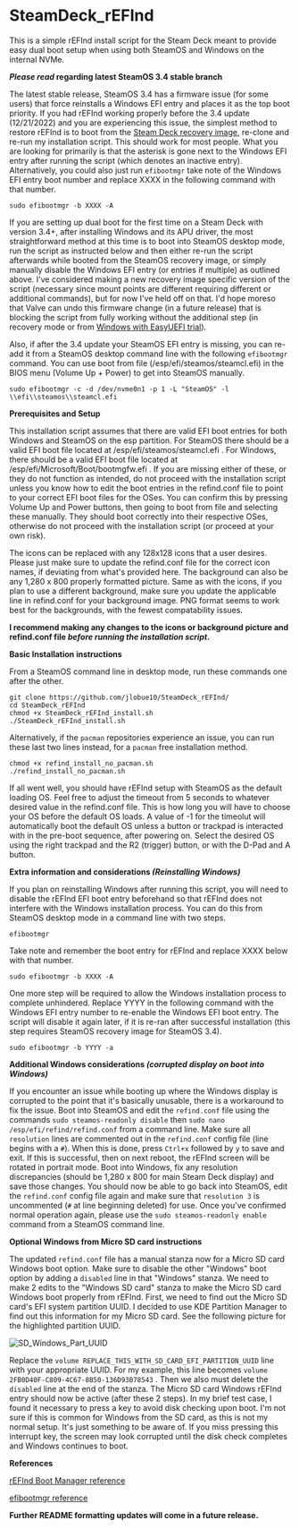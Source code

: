 # SteamDeck_rEFInd
This is a simple rEFInd install script for the Steam Deck meant to provide easy dual boot setup when using both SteamOS and Windows on the internal NVMe.

**_Please read_ regarding latest SteamOS 3.4 stable branch**

The latest stable release, SteamOS 3.4 has a firmware issue (for some users) that force reinstalls a Windows EFI entry and places it as the top boot priority. If you had rEFInd working properly before the 3.4 update (12/21/2022) and you are experiencing this issue, the simplest method to restore rEFInd is to boot from the [Steam Deck recovery image](https://help.steampowered.com/en/faqs/view/1b71-edf2-eb6d-2bb3), re-clone and re-run my installation script. This should work for most people. What you are looking for primarily is that the asterisk is gone next to the Windows EFI entry after running the script (which denotes an inactive entry). Alternatively, you could also just run `efibootmgr` take note of the Windows EFI entry boot number and replace XXXX in the following command with that number.

`sudo efibootmgr -b XXXX -A`

If you are setting up dual boot for the first time on a Steam Deck with version 3.4+, after installing Windows and its APU driver, the most straightforward method at this time is to boot into SteamOS desktop mode, run the script as instructed below and then either re-run the script afterwards while booted from the SteamOS recovery image, or simply manually disable the Windows EFI entry (or entries if multiple) as outlined above. I've considered making a new recovery image specific version of the script (necessary since mount points are different requiring different or additional commands), but for now I've held off on that. I'd hope moreso that Valve can undo this firmware change (in a future release) that is blocking the script from fully working without the additional step (in recovery mode or from [Windows with EasyUEFI trial](https://github.com/jlobue10/SteamDeck_rEFInd/issues/12#issuecomment-1362533289)).

Also, if after the 3.4 update your SteamOS EFI entry is missing, you can re-add it from a SteamOS desktop command line with the following `efibootmgr` command. You can use boot from file (/esp/efi/steamos/steamcl.efi) in the BIOS menu (Volume Up + Power) to get into SteamOS manually.

`sudo efibootmgr -c -d /dev/nvme0n1 -p 1 -L "SteamOS" -l \\efi\\steamos\\steamcl.efi`

**Prerequisites and Setup**

This installation script assumes that there are valid EFI boot entries for both Windows and SteamOS on the esp partition. For SteamOS there should be a valid EFI boot file located at /esp/efi/steamos/steamcl.efi . For Windows, there should be a valid EFI boot file located at /esp/efi/Microsoft/Boot/bootmgfw.efi . If you are missing either of these, or they do not function as intended, do not proceed with the installation script unless you know how to edit the boot entries in the refind.conf file to point to your correct EFI boot files for the OSes. You can confirm this by pressing Volume Up and Power buttons, then going to boot from file and selecting these manually. They should boot correctly into their respective OSes, otherwise do not proceed with the installation script (or proceed at your own risk).

The icons can be replaced with any 128x128 icons that a user desires. Please just make sure to update the refind.conf file for the correct icon names, if deviating from what's provided here.
The background can also be any 1,280 x 800 properly formatted picture. Same as with the icons, if you plan to use a different background, make sure you update the applicable line in refind.conf for your background image. PNG format seems to work best for the backgrounds, with the fewest compatability issues.

**I recommend making any changes to the icons or background picture and refind.conf file _before running the installation script_.**

**Basic Installation instructions** 

From a SteamOS command line in desktop mode, run these commands one after the other.

```
git clone https://github.com/jlobue10/SteamDeck_rEFInd/
cd SteamDeck_rEFInd
chmod +x SteamDeck_rEFInd_install.sh
./SteamDeck_rEFInd_install.sh
```

Alternatively, if the `pacman` repositories experience an issue, you can run these last two lines instead, for a `pacman` free installation method.
```
chmod +x refind_install_no_pacman.sh
./refind_install_no_pacman.sh
```

If all went well, you should have rEFInd setup with SteamOS as the default loading OS. Feel free to adjust the timeout from 5 seconds to whatever desired value in the refind.conf file. This is how long you will have to choose your OS before the default OS loads. A value of -1 for the timeolut will automatically boot the default OS unless a button or trackpad is interacted with in the pre-boot sequence, after powering on. Select the desired OS using the right trackpad and the R2 (trigger) button, or with the D-Pad and A button.

**Extra information and considerations _(Reinstalling Windows)_**

If you plan on reinstalling Windows after running this script, you will need to disable the rEFInd EFI boot entry beforehand so that rEFInd does not interfere with the Windows installation process. You can do this from SteamOS desktop mode in a command line with two steps.

`efibootmgr`

Take note and remember the boot entry for rEFInd and replace XXXX below with that number.

`sudo efibootmgr -b XXXX -A`

One more step will be required to allow the Windows installation process to complete unhindered. Replace YYYY in the following command with the Windows EFI entry number to re-enable the Windows EFI boot entry. The script will disable it again later, if it is re-ran after successful installation (this step requires SteamOS recovery image for SteamOS 3.4).

`sudo efibootmgr -b YYYY -a`

**Additional Windows considerations _(corrupted display on boot into Windows)_**

If you encounter an issue while booting up where the Windows display is corrupted to the point that it's basically unusable, there is a workaround to fix the issue. Boot into SteamOS and edit the `refind.conf` file using the commands `sudo steamos-readonly disable` then `sudo nano /esp/efi/refind/refind.conf` from a command line. Make sure all `resolution` lines are commented out in the `refind.conf` config file (line begins with a `#`). When this is done, press `Ctrl+x` followed by `y` to save and exit. If this is successful, then on next reboot, the rEFInd screen will be rotated in portrait mode. Boot into Windows, fix any resolution discrepancies (should be 1,280 x 800 for main Steam Deck display) and save those changes. You should now be able to go back into SteamOS, edit the `refind.conf` config file again and make sure that `resolution 3` is uncommented (`#` at line beginning deleted) for use. Once you've confirmed normal operation again, please use the `sudo steamos-readonly enable` command from a SteamOS command line.

**Optional Windows from Micro SD card instructions**

The updated `refind.conf` file has a manual stanza now for a Micro SD card Windows boot option. Make sure to disable the other "Windows" boot option by adding a `disabled` line in that "Windows" stanza. We need to make 2 edits to the "Windows SD card" stanza to make the Micro SD card Windows boot properly from rEFInd. First, we need to find out the Micro SD card's EFI system partition UUID. I decided to use KDE Partition Manager to find out this information for my Micro SD card. See the following picture for the highlighted partition UUID.


![SD_Windows_Part_UUID](https://user-images.githubusercontent.com/9971433/204991179-dc98df86-71ff-4016-8253-ca74eac50d91.png)


Replace the `volume REPLACE_THIS_WITH_SD_CARD_EFI_PARTITION_UUID` line with your appropriate UUID. For my example, this line becomes `volume 2FB0D40F-C809-4C67-8B50-136D93B78543` . Then we also must delete the `disabled` line at the end of the stanza. The Micro SD card Windows rEFInd entry should now be active (after these 2 steps). In my brief test case, I found it necessary to press a key to avoid disk checking upon boot. I'm not sure if this is common for Windows from the SD card, as this is not my normal setup. It's just something to be aware of. If you miss pressing this interrupt key, the screen may look corrupted until the disk check completes and Windows continues to boot.

**References**

[rEFInd Boot Manager reference](https://www.rodsbooks.com/refind/ "rEFInd Boot Manager")

[efibootmgr reference](https://linux.die.net/man/8/efibootmgr "efibootmgr")

**Further README formatting updates will come in a future release.**
